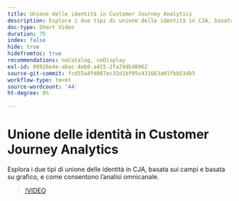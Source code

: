 ```yaml
---
title: Unione delle identità in Customer Journey Analytics
description: Esplora i due tipi di unione delle identità in CJA, basata sui campi e basata su grafico, e come consentono l’analisi omnicanale.
doc-type: Short Video
duration: 75
index: false
hide: true
hidefromtoc: true
recommendations: noCatalog, noDisplay
exl-id: 08926e4e-abac-4eb0-a415-2fa79dbd8962
source-git-commit: fcd55a4fd007ec32d1bf05c431663a01fbb534b5
workflow-type: tm+mt
source-wordcount: '44'
ht-degree: 0%

---
```


# Unione delle identità in Customer Journey Analytics

Esplora i due tipi di unione delle identità in CJA, basata sui campi e basata su grafico, e come consentono l’analisi omnicanale.

<!-- 62_S113_3442460_74_identity-stitching-in-customer-journey-analytics -->
>[!VIDEO](https://video.tv.adobe.com/v/3460011/?learn=on&enablevpops=true&captions=ita)
